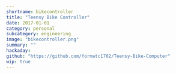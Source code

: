 ```yaml
---
shortname: bikecontroller
title: "Teensy Bike Controller"
date: 2017-01-01
category: personal
subcategory: engineering
image: "bikecontroller.png"
summary: ""
hackaday:
github: "https://github.com/formatc1702/Teensy-Bike-Computer"
wip: true
---
```

